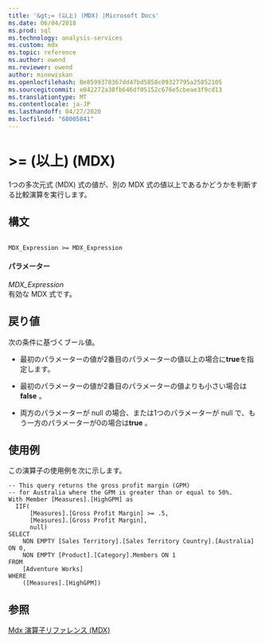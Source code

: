 ```yaml
---
title: '&gt;= (以上) (MDX) |Microsoft Docs'
ms.date: 06/04/2018
ms.prod: sql
ms.technology: analysis-services
ms.custom: mdx
ms.topic: reference
ms.author: owend
ms.reviewer: owend
author: minewiskan
ms.openlocfilehash: 0e8599378367dd47bd5858c09327795a25852105
ms.sourcegitcommit: e042272a38fb646df05152c676e5cbeae3f9cd13
ms.translationtype: MT
ms.contentlocale: ja-JP
ms.lasthandoff: 04/27/2020
ms.locfileid: "68005841"
---
```

# <a name="gt-greater-than-or-equal-to-mdx"></a>&gt;= (以上) (MDX)


  1つの多次元式 (MDX) 式の値が、別の MDX 式の値以上であるかどうかを判断する比較演算を実行します。  
  
## <a name="syntax"></a>構文  
  
```  
  
MDX_Expression >= MDX_Expression  
```  
  
#### <a name="parameters"></a>パラメーター  
 *MDX_Expression*  
 有効な MDX 式です。  
  
## <a name="return-value"></a>戻り値  
 次の条件に基づくブール値。  
  
-   最初のパラメーターの値が2番目のパラメーターの値以上の場合に**true**を指定します。  
  
-   最初のパラメーターの値が2番目のパラメーターの値よりも小さい場合は**false** 。  
  
-   両方のパラメーターが null の場合、または1つのパラメーターが null で、もう一方のパラメーターが0の場合は**true** 。  
  
## <a name="examples"></a>使用例  
 この演算子の使用例を次に示します。  
  
```  
-- This query returns the gross profit margin (GPM)  
-- for Australia where the GPM is greater than or equal to 50%.  
With Member [Measures].[HighGPM] as  
  IIF(  
      [Measures].[Gross Profit Margin] >= .5,  
      [Measures].[Gross Profit Margin],  
      null)  
SELECT   
    NON EMPTY [Sales Territory].[Sales Territory Country].[Australia] ON 0,  
    NON EMPTY [Product].[Category].Members ON 1  
FROM  
    [Adventure Works]  
WHERE  
    ([Measures].[HighGPM])  
```  
  
## <a name="see-also"></a>参照  
 [Mdx 演算子リファレンス &#40;MDX&#41;](../mdx/mdx-operator-reference-mdx.md)  
  
  
